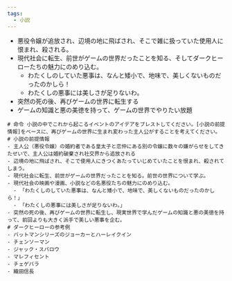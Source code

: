 ```yaml
---
tags:
  - 小説
---
```

- 悪役令嬢が追放され、辺境の地に飛ばされ、そこで雑に扱っていた使用人に恨まれ、殺される。
- 現代社会に転生、前世がゲームの世界だったことを知る、そしてダークヒーローたちの魅力にのめり込む。
	- わたくしのしていた悪事は、なんと矮小で、地味で、美しくないものだったのかしら！
	- わたくしの悪事には美しさが足りないわ。
- 突然の死の後、再びゲームの世界に転生する
- ゲームの知識と悪の美徳を持って、ゲームの世界でやりたい放題

```
# 命令 小説の中でこれから起こるイベントのアイデアをブレストしてください。[小説の前提情報]をベースに、再びゲームの世界に生まれ変わった主人公がすることを考えてください。
# 小説の前提情報
- 主人公（悪役令嬢）の婚約者である皇太子と恋仲にある別の令嬢に数々の嫌がらせをしてきたせいで、主人公は婚約破棄され社交界から追放される
- 辺境の地に飛ばされ、そこで使用人にきつくあたっていじめていたことを恨まれ、殺されてしまう。
- 現代社会に転生、前世がゲームの世界だったことを知る。前世の世界について学ぶ。
- 現代社会の映画や漫画、小説などの名悪役たちの魅力にのめり込む。
  - 「わたくしのしていた悪事は、なんと矮小で、地味で、美しくないものだったのかしら！」
  - 「わたくしの悪事には美しさが足りないわ。」
- 突然の死の後、再びゲームの世界に転生し、現実世界で学んだゲームの知識と悪の美徳を持って、前回よりも大きく派手で美しい悪事を企む。
# ダークヒーローの参考例
- バットマンシリーズのジョーカーとハーレイクイン
- チェンソーマン
- ジャック・スパロウ
- マレフィセント
- チェゲバラ
- 織田信長
```